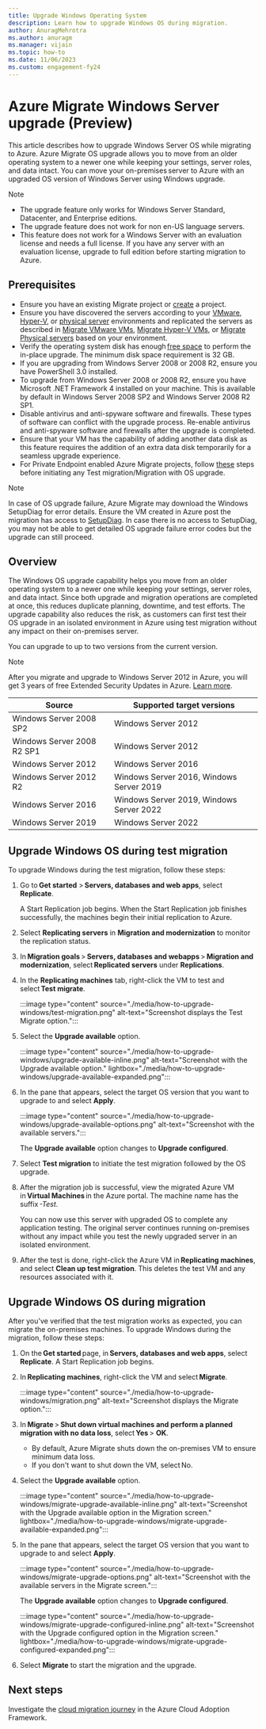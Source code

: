 ```yaml
---
title: Upgrade Windows Operating System
description: Learn how to upgrade Windows OS during migration.
author: AnuragMehrotra
ms.author: anuragm
ms.manager: vijain
ms.topic: how-to
ms.date: 11/06/2023
ms.custom: engagement-fy24
---
```


# Azure Migrate Windows Server upgrade (Preview)  

This article describes how to upgrade Windows Server OS while migrating to Azure. Azure Migrate OS upgrade allows you to move from an older operating system to a newer one while keeping your settings, server roles, and data intact. You can move your on-premises server to Azure with an upgraded OS version of Windows Server using Windows upgrade.

> [!NOTE]
> - The upgrade feature only works for Windows Server Standard, Datacenter, and Enterprise editions.
> - The upgrade feature does not work for non en-US language servers. 
> - This feature does not work for a Windows Server with an evaluation license and needs a full license. If you have any server with an evaluation license, upgrade to full edition before starting migration to Azure.

## Prerequisites 

- Ensure you have an existing Migrate project or [create](create-manage-projects.md) a project. 
- Ensure you have discovered the servers according to your [VMware](tutorial-discover-vmware.md), [Hyper-V](tutorial-discover-hyper-v.md), or [physical server](tutorial-discover-physical.md) environments and replicated the servers as described in [Migrate VMware VMs](tutorial-migrate-vmware.md#replicate-vms), [Migrate Hyper-V VMs](tutorial-migrate-hyper-v.md#migrate-vms), or [Migrate Physical servers](tutorial-migrate-physical-virtual-machines.md#migrate-vms) based on your environment. 
- Verify the operating system disk has enough [free space](/windows-server/get-started/hardware-requirements#storage-controller-and-disk-space-requirements) to perform the in-place upgrade. The minimum disk space requirement is 32 GB.   
- If you are upgrading from Windows Server 2008 or 2008 R2, ensure you have PowerShell 3.0 installed.
- To upgrade from Windows Server 2008 or 2008 R2, ensure you have Microsoft .NET Framework 4 installed on your machine. This is available by default in Windows Server 2008 SP2 and Windows Server 2008 R2 SP1.
- Disable antivirus and anti-spyware software and firewalls. These types of software can conflict with the upgrade process. Re-enable antivirus and anti-spyware software and firewalls after the upgrade is completed.  
- Ensure that your VM has the capability of adding another data disk as this feature requires the addition of an extra data disk temporarily for a seamless upgrade experience. 
- For Private Endpoint enabled Azure Migrate projects, follow [these](migrate-servers-to-azure-using-private-link.md?pivots=agentlessvmware#replicate-vms) steps before initiating any Test migration/Migration with OS upgrade.  


> [!NOTE]
> In case of OS upgrade failure, Azure Migrate may download the Windows SetupDiag for error details. Ensure the VM created in Azure post the migration has access to [SetupDiag](https://go.microsoft.com/fwlink/?linkid=870142). In case there is no access to SetupDiag, you may not be able to get detailed OS upgrade failure error codes but the upgrade can still proceed.

## Overview 

The Windows OS upgrade capability helps you move from an older operating system to a newer one while keeping your settings, server roles, and data intact. Since both upgrade and migration operations are completed at once, this reduces duplicate planning, downtime, and test efforts. The upgrade capability also reduces the risk, as customers can first test their OS upgrade in an isolated environment in Azure using test migration without any impact on their on-premises server.    

You can upgrade to up to two versions from the current version.   

> [!Note]
> After you migrate and upgrade to Windows Server 2012 in Azure, you will get 3 years of free Extended Security Updates in Azure. [Learn more](/windows-server/get-started/extended-security-updates-overview).


**Source** | **Supported target versions**
--- | ---
Windows Server 2008 SP2 | Windows Server 2012
Windows Server 2008 R2 SP1| Windows Server 2012
Windows Server 2012 | Windows Server 2016 
Windows Server 2012 R2 | Windows Server 2016, Windows Server 2019 
Windows Server 2016  | Windows Server 2019, Windows Server 2022 
Windows Server 2019 | Windows Server 2022

## Upgrade Windows OS during test migration 

To upgrade Windows during the test migration, follow these steps:

1. Go to **Get started** > **Servers, databases and web apps**, select **Replicate**. 
   
   A Start Replication job begins. When the Start Replication job finishes successfully, the machines begin their initial replication to Azure. 

3. Select **Replicating servers** in **Migration and modernization** to monitor the replication status.

4. In **Migration goals** > **Servers, databases and webapps** > **Migration and modernization**, select **Replicated servers** under **Replications**.  

5. In the **Replicating machines** tab, right-click the VM to test and select **Test migrate**. 

   :::image type="content" source="./media/how-to-upgrade-windows/test-migration.png" alt-text="Screenshot displays the Test Migrate option.":::

6. Select the **Upgrade available** option. 

   :::image type="content" source="./media/how-to-upgrade-windows/upgrade-available-inline.png" alt-text="Screenshot with the Upgrade available option." lightbox="./media/how-to-upgrade-windows/upgrade-available-expanded.png":::

7. In the pane that appears, select the target OS version that you want to upgrade to and select **Apply**. 

   :::image type="content" source="./media/how-to-upgrade-windows/upgrade-available-options.png" alt-text="Screenshot with the available servers.":::

   The **Upgrade available** option changes to **Upgrade configured**.

7. Select **Test migration** to initiate the test migration followed by the OS upgrade. 

8. After the migration job is successful, view the migrated Azure VM in **Virtual Machines** in the Azure portal. The machine name has the suffix *-Test*.  

   You can now use this server with upgraded OS to complete any application testing. The original server continues running on-premises without any impact while you test the newly upgraded server in an isolated environment.   

9. After the test is done, right-click the Azure VM in **Replicating machines**, and select **Clean up test migration**. This deletes the test VM and any resources associated with it.  

## Upgrade Windows OS during migration

After you've verified that the test migration works as expected, you can migrate the on-premises machines. To upgrade Windows during the migration, follow these steps:

1. On the **Get started** page, in **Servers, databases and web apps**, select **Replicate**. A Start Replication job begins.    
2. In **Replicating machines**, right-click the VM and select **Migrate**.  

   :::image type="content" source="./media/how-to-upgrade-windows/migration.png" alt-text="Screenshot displays the Migrate option.":::

3. In **Migrate** > **Shut down virtual machines and perform a planned migration with no data loss**, select **Yes** > **OK**.  
   - By default, Azure Migrate shuts down the on-premises VM to ensure minimum data loss.  
   - If you don't want to shut down the VM, select No.  
4. Select the **Upgrade available** option. 

   :::image type="content" source="./media/how-to-upgrade-windows/migrate-upgrade-available-inline.png" alt-text="Screenshot with the Upgrade available option in the Migration screen." lightbox="./media/how-to-upgrade-windows/migrate-upgrade-available-expanded.png":::

5. In the pane that appears, select the target OS version that you want to upgrade to and select **Apply**. 

   :::image type="content" source="./media/how-to-upgrade-windows/migrate-upgrade-options.png" alt-text="Screenshot with the available servers in the Migrate screen.":::

   The **Upgrade available** option changes to **Upgrade configured**.

   :::image type="content" source="./media/how-to-upgrade-windows/migrate-upgrade-configured-inline.png" alt-text="Screenshot with the Upgrade configured option in the Migration screen." lightbox="./media/how-to-upgrade-windows/migrate-upgrade-configured-expanded.png"::: 


5. Select **Migrate** to start the migration and the upgrade.  

## Next steps 

Investigate the [cloud migration journey](/azure/architecture/cloud-adoption/getting-started/migrate) in the Azure Cloud Adoption Framework. 

 
